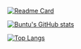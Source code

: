 [![Readme Card](https://github-readme-stats.vercel.app/api/pin/?username=bngcebetsha&repo=github-readme-stats)](https://github.com/bngcebetsha/github-readme-stats)

[![Buntu's GitHub stats](https://github-readme-stats.vercel.app/api?username=bngcebetsha&count_private=true&show_icons=true&theme=gruvbox)](https://github.com/bngcebetsha/github-readme-stats)


[![Top Langs](https://github-readme-stats.vercel.app/api/top-langs/?username=bngcebetsha&langs_count=18)](https://github.com/bngcebetsha/github-readme-stats)

